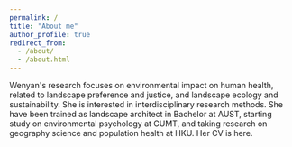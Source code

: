 ```yaml
---
permalink: /
title: "About me"
author_profile: true
redirect_from: 
  - /about/
  - /about.html
---
```


Wenyan's research focuses on environmental impact on human health, related to landscape preference and justice, and landscape ecology and sustainability. She is interested in interdisciplinary research methods. She have been trained as landscape architect in Bachelor at AUST, starting study on environmental psychology at CUMT, and taking research on geography science and population health at HKU. Her CV is here.
